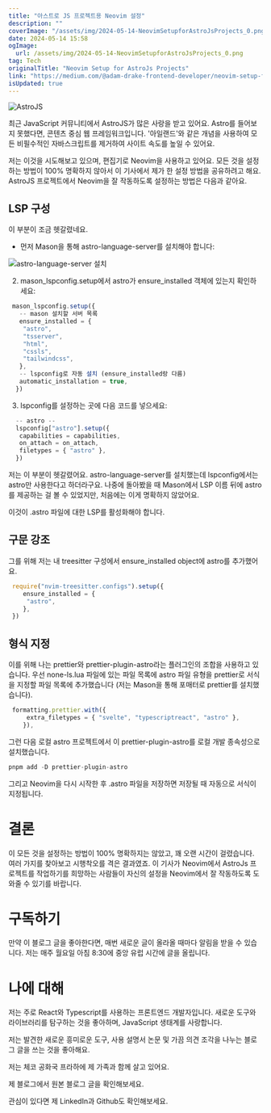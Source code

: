 ```yaml
---
title: "아스트로 JS 프로젝트용 Neovim 설정"
description: ""
coverImage: "/assets/img/2024-05-14-NeovimSetupforAstroJsProjects_0.png"
date: 2024-05-14 15:58
ogImage: 
  url: /assets/img/2024-05-14-NeovimSetupforAstroJsProjects_0.png
tag: Tech
originalTitle: "Neovim Setup for AstroJs Projects"
link: "https://medium.com/@adam-drake-frontend-developer/neovim-setup-for-astrojs-projects-ef8c405765ab"
isUpdated: true
---
```





![AstroJS](/assets/img/2024-05-14-NeovimSetupforAstroJsProjects_0.png)

최근 JavaScript 커뮤니티에서 AstroJS가 많은 사랑을 받고 있어요. Astro를 들어보지 못했다면, 콘텐츠 중심 웹 프레임워크입니다. '아일랜드'와 같은 개념을 사용하여 모든 비필수적인 자바스크립트를 제거하여 사이트 속도를 높일 수 있어요.

저는 이것을 시도해보고 있으며, 편집기로 Neovim을 사용하고 있어요. 모든 것을 설정하는 방법이 100% 명확하지 않아서 이 기사에서 제가 한 설정 방법을 공유하려고 해요. AstroJS 프로젝트에서 Neovim을 잘 작동하도록 설정하는 방법은 다음과 같아요.

## LSP 구성



이 부분이 조금 헷갈렸네요.

- 먼저 Mason을 통해 astro-language-server를 설치해야 합니다:

![astro-language-server 설치](/assets/img/2024-05-14-NeovimSetupforAstroJsProjects_1.png)

2. mason_lspconfig.setup에서 astro가 ensure_installed 객체에 있는지 확인하세요:



```js
 mason_lspconfig.setup({
   -- mason 설치할 서버 목록
   ensure_installed = {
    "astro",
    "tsserver",
    "html",
    "cssls",
    "tailwindcss",
   },
   -- lspconfig로 자동 설치 (ensure_installed랑 다름)
   automatic_installation = true,
  })
```

3. lspconfig를 설정하는 곳에 다음 코드를 넣으세요:

```js
  -- astro --
  lspconfig["astro"].setup({
   capabilities = capabilities,
   on_attach = on_attach,
   filetypes = { "astro" },
  })
```

저는 이 부분이 헷갈렸어요. astro-language-server를 설치했는데 lspconfig에서는 astro만 사용한다고 하더라구요. 나중에 돌아봤을 때 Mason에서 LSP 이름 뒤에 astro를 제공하는 걸 볼 수 있었지만, 처음에는 이게 명확하지 않았어요.



이것이 .astro 파일에 대한 LSP를 활성화해야 합니다.

## 구문 강조

그를 위해 저는 내 treesitter 구성에서 ensure_installed object에 astro를 추가했어요.

```js
 require("nvim-treesitter.configs").setup({
    ensure_installed = {
     "astro",
    },
 })
```



## 형식 지정

이를 위해 나는 prettier와 prettier-plugin-astro라는 플러그인의 조합을 사용하고 있습니다. 우선 none-ls.lua 파일에 있는 파일 목록에 astro 파일 유형을 prettier로 서식을 지정할 파일 목록에 추가했습니다 (저는 Mason을 통해 포매터로 prettier를 설치했습니다).

```js
 formatting.prettier.with({
     extra_filetypes = { "svelte", "typescriptreact", "astro" },
    }), 
```

그런 다음 로컬 astro 프로젝트에서 이 prettier-plugin-astro를 로컬 개발 종속성으로 설치했습니다.



```js
pnpm add -D prettier-plugin-astro
```

그리고 Neovim을 다시 시작한 후 .astro 파일을 저장하면 저장될 때 자동으로 서식이 지정됩니다.

# 결론

이 모든 것을 설정하는 방법이 100% 명확하지는 않았고, 꽤 오랜 시간이 걸렸습니다. 여러 가지를 찾아보고 시행착오를 격은 결과였죠. 이 기사가 Neovim에서 AstroJs 프로젝트를 작업하기를 희망하는 사람들이 자신의 설정을 Neovim에서 잘 작동하도록 도와줄 수 있기를 바랍니다.



# 구독하기

만약 이 블로그 글을 좋아한다면, 매번 새로운 글이 올라올 때마다 알림을 받을 수 있습니다. 저는 매주 월요일 아침 8:30에 중앙 유럽 시간에 글을 올립니다.

# 나에 대해

저는 주로 React와 Typescript를 사용하는 프론트엔드 개발자입니다. 새로운 도구와 라이브러리를 탐구하는 것을 좋아하며, JavaScript 생태계를 사랑합니다.



저는 발견한 새로운 흥미로운 도구, 사용 설명서 논문 및 가끔 의견 조각을 나누는 블로그 글을 쓰는 것을 좋아해요.

저는 체코 공화국 프라하에 제 가족과 함께 살고 있어요.

제 블로그에서 원본 블로그 글을 확인해보세요.

관심이 있다면 제 LinkedIn과 Github도 확인해보세요.
